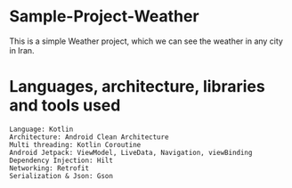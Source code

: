 # Sample-Project-Weather
This is a simple Weather project, which we can see the weather in any city in Iran.

# Languages, architecture, libraries and tools used

    Language: Kotlin
    Architecture: Android Clean Architecture
    Multi threading: Kotlin Coroutine
    Android Jetpack: ViewModel, LiveData, Navigation, viewBinding
    Dependency Injection: Hilt
    Networking: Retrofit
    Serialization & Json: Gson
